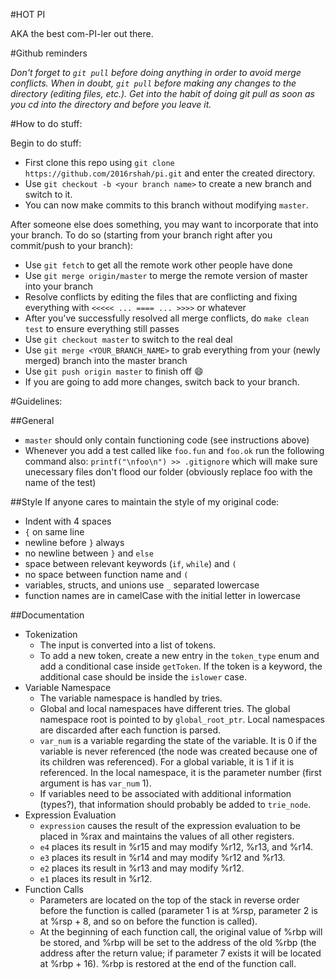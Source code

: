 #HOT PI

AKA the best com-PI-ler out there.

#Github reminders

*Don't forget to `git pull` before doing anything in order to avoid merge conflicts. When in doubt, `git pull` before making any changes to the directory (editing files, etc.). Get into the habit of doing git pull as soon as you cd into the directory and before you leave it.*

#How to do stuff:

Begin to do stuff:

- First clone this repo using `git clone https://github.com/2016rshah/pi.git` and enter the created directory.
- Use `git checkout -b <your branch name>` to create a new branch and switch to it.
- You can now make commits to this branch without modifying `master`.

After someone else does something, you may want to incorporate that into your branch. To do so (starting from your branch right after you commit/push to your branch):

- Use `git fetch` to get all the remote work other people have done
- Use `git merge origin/master` to merge the remote version of master into your branch
- Resolve conflicts by editing the files that are conflicting and fixing everything with `<<<<< ... ==== ... >>>>` or whatever
- After you've successfully resolved all merge conflicts, do `make clean test` to ensure everything still passes
- Use `git checkout master` to switch to the real deal
- Use `git merge <YOUR_BRANCH_NAME>` to grab everything from your (newly merged) branch into the master branch
- Use `git push origin master` to finish off :smile:
- If you are going to add more changes, switch back to your branch.

#Guidelines:

##General
- `master` should only contain functioning code (see instructions above)
- Whenever you add a test called like `foo.fun` and `foo.ok` run the following command also: `printf("\nfoo\n") >> .gitignore` which will make sure unecessary files don't flood our folder (obviously replace foo with the name of the test)

##Style 
If anyone cares to maintain the style of my original code:
- Indent with 4 spaces
- `{` on same line
- newline before `}` always
- no newline between `}` and `else`
- space between relevant keywords (`if`, `while`) and `(`
- no space between function name and `(`
- variables, structs, and unions use `_` separated lowercase
- function names are in camelCase with the initial letter in lowercase

##Documentation
- Tokenization
  - The input is converted into a list of tokens. 
  - To add a new token, create a new entry in the `token_type` enum and add a conditional case inside `getToken`. If the token is a keyword, the additional case should be inside the `islower` case.
- Variable Namespace
  - The variable namespace is handled by tries.
  - Global and local namespaces have different tries. The global namespace root is pointed to by `global_root_ptr`. Local namespaces are discarded after each function is parsed.
  - `var_num` is a variable regarding the state of the variable. It is 0 if the variable is never referenced (the node was created because one of its children was referenced). For a global variable, it is 1 if it is referenced. In the local namespace, it is the parameter number (first argument is has `var_num` 1). 
  - If variables need to be associated with additional information (types?), that information should probably be added to `trie_node`.
- Expression Evaluation
  - `expression` causes the result of the expression evaluation to be placed in %rax and maintains the values of all other registers.
  - `e4` places its result in %r15 and may modify %r12, %r13, and %r14.
  - `e3` places its result in %r14 and may modify %r12 and %r13.
  - `e2` places its result in %r13 and may modify %r12.
  - `e1` places its result in %r12.
- Function Calls
  - Parameters are located on the top of the stack in reverse order before the function is called (parameter 1 is at %rsp, parameter 2 is at %rsp + 8, and so on before the function is called).
  - At the beginning of each function call, the original value of %rbp will be stored, and %rbp will be set to the address of the old %rbp (the address after the return value; if parameter 7 exists it will be located at %rbp + 16). %rbp is restored at the end of the function call.
